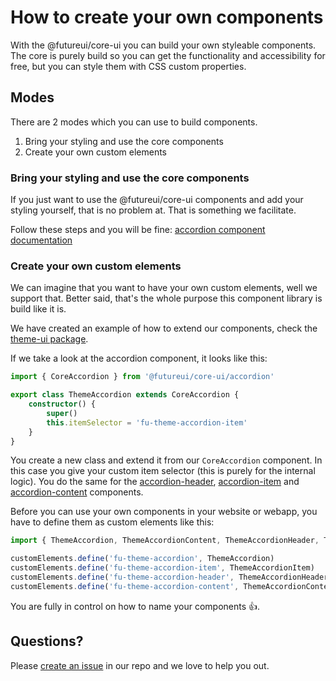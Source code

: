 # How to create your own components

With the @futureui/core-ui you can build your own styleable components. The core is purely build so you can get the functionality and accessibility for free, but you can style them with CSS custom properties.

## Modes
There are 2 modes which you can use to build components.

1. Bring your styling and use the core components
2. Create your own custom elements


### Bring your styling and use the core components

If you just want to use the @futureui/core-ui components and add your styling yourself, that is no problem at. That is something we facilitate.

Follow these steps and you will be fine: [accordion component documentation](../packages/core-ui/src/components/accordion/README.md)


### Create your own custom elements

We can imagine that you want to have your own custom elements, well we support that. Better said, that's the whole purpose this component library is build like it is.

We have created an example of how to extend our components, check the [theme-ui package](../packages/theme-ui/src/components/accordion/accordion/accordion.ts).

If we take a look at the accordion component, it looks like this: 

```ts
import { CoreAccordion } from '@futureui/core-ui/accordion'

export class ThemeAccordion extends CoreAccordion {
	constructor() {
		super()
		this.itemSelector = 'fu-theme-accordion-item'
	}
}
```

You create a new class and extend it from our `CoreAccordion` component. In this case you give your custom item selector (this is purely for the internal logic). You do the same for the [accordion-header](../packages/theme-ui/src/components/accordion/header/accordion-header.ts), [accordion-item]((../packages/theme-ui/src/components/accordion/item/accordion-item.ts)) and [accordion-content]((../packages/theme-ui/src/components/accordion/content/accordion-content.ts)) components.

Before you can use your own components in your website or webapp, you have to define them as custom elements like this:

```ts
import { ThemeAccordion, ThemeAccordionContent, ThemeAccordionHeader, ThemeAccordionItem } from './components/accordion'

customElements.define('fu-theme-accordion', ThemeAccordion)
customElements.define('fu-theme-accordion-item', ThemeAccordionItem)
customElements.define('fu-theme-accordion-header', ThemeAccordionHeader)
customElements.define('fu-theme-accordion-content', ThemeAccordionContent)
```

You are fully in control on how to name your components 👍.

## Questions?
Please [create an issue](https://github.com/devbyray/future-ui/issues/new) in our repo and we love to help you out.


